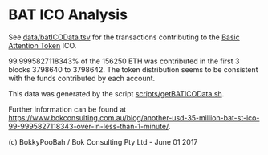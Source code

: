 # BAT ICO Analysis

See [data/batICOData.tsv](data/batICOData.tsv) for the transactions contributing to the [Basic Attention Token](https://basicattentiontoken.org/index.html) ICO.

99.9995827118343% of the 156250 ETH was contributed in the first 3 blocks 3798640 to 3798642. The token distribution seems to be consistent with the funds contributed by each account.

This data was generated by the script [scripts/getBATICOData.sh](scripts/getBATICOData.sh).

Further information can be found at <a href="https://www.bokconsulting.com.au/blog/another-usd-35-million-bat-st-ico-99-9995827118343-over-in-less-than-1-minute/">https://www.bokconsulting.com.au/blog/another-usd-35-million-bat-st-ico-99-9995827118343-over-in-less-than-1-minute/</a>.

(c) BokkyPooBah / Bok Consulting Pty Ltd - June 01 2017